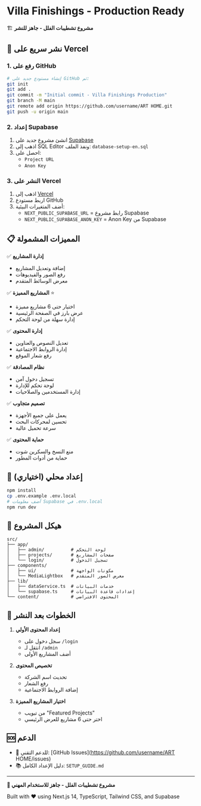 # Villa Finishings - Production Ready

🏗️ **مشروع تشطيبات الفلل - جاهز للنشر**

## 🚀 نشر سريع على Vercel

### 1. رفع على GitHub

```bash
# إنشاء مستودع جديد على GitHub ثم:
git init
git add .
git commit -m "Initial commit - Villa Finishings Production"
git branch -M main
git remote add origin https://github.com/username/ART HOME.git
git push -u origin main
```

### 2. إعداد Supabase

1. انشئ مشروع جديد على [Supabase](https://supabase.com)
2. اذهب إلى SQL Editor ونفذ الملف: `database-setup-en.sql`
3. احصل على:
   - `Project URL`
   - `Anon Key`

### 3. النشر على Vercel

1. اذهب إلى [Vercel](https://vercel.com)
2. اربط مستودع GitHub
3. أضف المتغيرات البيئية:
   - `NEXT_PUBLIC_SUPABASE_URL` = رابط مشروع Supabase
   - `NEXT_PUBLIC_SUPABASE_ANON_KEY` = Anon Key من Supabase

## 📋 المميزات المشمولة

✅ **إدارة المشاريع**
- إضافة وتعديل المشاريع
- رفع الصور والفيديوهات  
- معرض الوسائط المتقدم

✅ **المشاريع المميزة** ⭐
- اختيار حتى 6 مشاريع مميزة
- عرض بارز في الصفحة الرئيسية
- إدارة سهلة من لوحة التحكم

✅ **إدارة المحتوى**
- تعديل النصوص والعناوين
- إدارة الروابط الاجتماعية
- رفع شعار الموقع

✅ **نظام المصادقة**
- تسجيل دخول آمن
- لوحة تحكم للإدارة
- إدارة المستخدمين والصلاحيات

✅ **تصميم متجاوب**
- يعمل على جميع الأجهزة
- تحسين لمحركات البحث
- سرعة تحميل عالية

✅ **حماية المحتوى**
- منع النسخ والسكرين شوت
- حماية من أدوات المطور

## 🔧 إعداد محلي (اختياري)

```bash
npm install
cp .env.example .env.local
# أضف معلومات Supabase في .env.local
npm run dev
```

## 📁 هيكل المشروع

```
src/
├── app/
│   ├── admin/          # لوحة التحكم
│   ├── projects/       # صفحات المشاريع
│   └── login/          # تسجيل الدخول
├── components/
│   ├── ui/             # مكونات الواجهة
│   └── MediaLightbox   # معرض الصور المتقدم
├── lib/
│   ├── dataService.ts  # خدمات البيانات
│   └── supabase.ts     # إعدادات قاعدة البيانات
└── content/            # المحتوى الافتراضي
```

## 🎯 الخطوات بعد النشر

1. **إعداد المحتوى الأولي**
   - سجل دخول على `/login`
   - انتقل لـ `/admin`
   - أضف المشاريع الأولى

2. **تخصيص المحتوى**
   - تحديث اسم الشركة
   - رفع الشعار
   - إضافة الروابط الاجتماعية

3. **اختيار المشاريع المميزة**
   - من تبويب "Featured Projects"
   - اختر حتى 6 مشاريع للعرض الرئيسي

## 🆘 الدعم

- 📧 للدعم التقني: [GitHub Issues](https://github.com/username/ART HOME/issues)
- 📚 دليل الإعداد الكامل: `SETUP_GUIDE.md`

---

**🏡 مشروع تشطيبات الفلل - جاهز للاستخدام المهني**

Built with ❤️ using Next.js 14, TypeScript, Tailwind CSS, and Supabase
